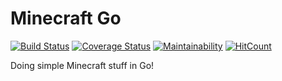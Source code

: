 Minecraft Go
===
[![Build Status](https://travis-ci.org/SpencerSharkey/gomc.svg?branch=master)](https://travis-ci.org/SpencerSharkey/gomc)
[![Coverage Status](https://coveralls.io/repos/github/SpencerSharkey/gomc/badge.svg?branch=master)](https://coveralls.io/github/SpencerSharkey/gomc?branch=master)
[![Maintainability](https://api.codeclimate.com/v1/badges/9b0cf6b594cbf294dd5c/maintainability)](https://codeclimate.com/github/SpencerSharkey/gomc/maintainability)
[![HitCount](http://hits.dwyl.io/SpencerSharkey/gomc.svg)](http://hits.dwyl.io/SpencerSharkey/gomc)

Doing simple Minecraft stuff in Go!
